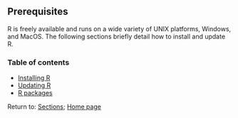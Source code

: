 ## Prerequisites

R is freely available and runs on a wide variety of UNIX platforms, Windows, and MacOS. The following sections briefly detail how to install and update R.

### Table of contents

* [Installing R](C01_P001_R_installation.md)
* [Updating R](C01_P002_Updating_R.md)
* [R packages](C01_P003_R_packages.md)

Return to:
[Sections](C00_P002_Chapters.md);
[Home page](https://rettopnivek.github.io/R_training/)
